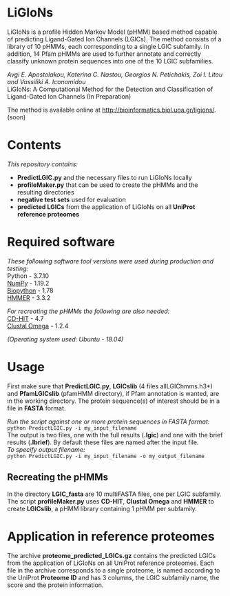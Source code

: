 # LiGIoNs
LiGIoNs is a profile Hidden Markov Model (pHMM) based method capable of predicting Ligand-Gated Ion Channels (LGICs). The method consists of a library of 10 pHMMs, each corresponding to a single LGIC subfamily. In addition, 14 Pfam pHMMs are used to further annotate and correctly classify unknown protein sequences into one of the 10 LGIC subfamilies.

*Avgi E. Apostolakou, Katerina C. Nastou, Georgios N. Petichakis, Zoi I. Litou and Vassiliki A. Iconomidou*  
LiGIoNs: Α Computational Method for the Detection and Classification of Ligand-Gated Ion Channels (In Preparation)

The method is available online at http://bioinformatics.biol.uoa.gr/ligions/.  (soon)

# Contents
*This repository contains:* 
- **PredictLGIC.py** and the necessary files to run LiGIoNs locally
- **profileMaker.py** that can be used to create the pHMMs and the resulting directories
- **negative test sets** used for evaluation
- **predicted LGICs** from the application of LiGIoNs on all **UniProt reference proteomes**

# Required software
*These following software tool versions were used during production and testing:*  
Python - 3.7.10   
[NumPy](https://numpy.org/) - 1.19.2  
[Biopython](https://biopython.org/) - 1.78  
[HMMER](http://hmmer.org/) - 3.3.2

*For recreating the pHMMs the following are also needed:*  
[CD-HIT](http://weizhong-lab.ucsd.edu/cd-hit/) - 4.7  
[Clustal Omega](http://www.clustal.org/omega/) - 1.2.4  

*(Operating system used: Ubuntu - 18.04)*
# Usage
First make sure that **PredictLGIC.py**, **LGICslib** (4 files allLGIChmms.h3*) and **PfamLGICslib** (pfamHMM directory), if Pfam annotation is wanted, are in the working directory. The protein sequence(s) of interest should be in a file in **FASTA** format.  

*Run the script against one or more protein sequences in FASTA format:*  
`python PredictLGIC.py -i my_input_filename`  
The output is two files, one with the full results (**.lgic**) and one with the brief results (**.lbrief**). By default these files are named after the input file.  
*To specify output filename:*  
`python PredictLGIC.py -i my_input_filename -o my_output_filename`  

## Recreating the pHMMs
In the directory **LGIC_fasta** are 10 multiFASTA files, one per LGIC subfamily. The script **profileMaker.py** uses **CD-HIT**, **Clustal Omega** and **HMMER** to create **LGICslib**, a pHMM library containing 1 pHMM per subfamily.

# Application in reference proteomes
The archive **proteome_predicted_LGICs.gz** contains the predicted LGICs from the application of LiGIoNs on all UniProt reference proteomes. Each file in the archive corresponds to a single proteome, is named according to the UniProt **Proteome ID** and has 3 columns, the LGIC subfamily name, the score and the protein information. 
